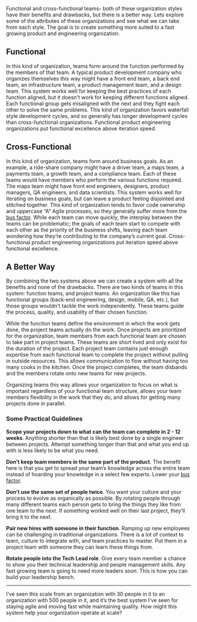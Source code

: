 Functional and cross-functional teams- both of these organization styles have their benefits and drawbacks, but there is a better way. Lets explore some of the attributes of these organizations and see what we can take from each style. The goal is to create something more suited to a fast growing product and engineering organization.

## Functional

In this kind of organization, teams form around the function performed by the members of that team. A typical product development company who organizes themselves this way might have a front end team, a back end team, an infrastructure team, a product management team, and a design team. This system works well for keeping the best practices of each function aligned, but it doesn't work for keeping different functions aligned. Each functional group gets misaligned with the next and they fight each other to solve the same problems. This kind of organization favors waterfall style development cycles, and so generally has longer development cycles than cross-functional organizations. Functional product engineering organizations put functional excellence above iteration speed.

## Cross-Functional

In this kind of organization, teams form around business goals. As an example, a ride-share company might have a driver team, a maps team, a payments team, a growth team, and a compliance team. Each of these teams would have members who perform the various functions required. The maps team might have front end engineers, designers, product managers, QA engineers, and data scientists. This system works well for iterating on business goals, but can leave a product feeling disjointed and stitched together. This kind of organization tends to favor code ownership and uppercase “A” Agile processes, so they generally suffer more from the [bus factor](https://en.wikipedia.org/wiki/Bus_factor). While each team can move quickly, the interplay between the teams can be problematic; the goals of each team start to compete with each other as the priority of the business shifts, leaving each team wondering how they’re contributing to the company’s current goal. Cross-functional product engineering organizations put iteration speed above functional excellence.

## A Better Way

By combining the two systems above we can create a system with all the benefits and none of the drawbacks. There are two kinds of teams in this system: function teams, and project teams. An organization like this has functional groups (back-end engineering, design, mobile, QA, etc.), but those groups wouldn't tackle the work independently. These teams guide the process, quality, and usability of their chosen function.

While the function teams define the environment in which the work gets done, the project teams actually do the work. Once projects are prioritized for the organization, team members from each functional team are chosen to take part in project teams. These teams are short lived and only exist for the duration of the project. Each project team contains just enough expertise from each functional team to complete the project without pulling in outside resources. This allows communication to flow without having too many cooks in the kitchen. Once the project completes, the team disbands and the members rotate onto new teams for new projects.

Organizing teams this way allows your organization to focus on what is important regardless of your functional team structure, allows your team members flexibility in the work that they do, and allows for getting many projects done in parallel.

### Some Practical Guidelines

**Scope your projects down to what can the team can complete in 2 - 12 weeks**. Anything shorter than that is likely best done by a single engineer between projects. Attempt something longer than that and what you end up with is less likely to be what you need.

**Don’t keep team members in the same part of the product**. The benefit here is that you get to spread your team’s knowledge across the entire team instead of hoarding your knowledge in a select few experts. Lower your [bus factor](https://en.wikipedia.org/wiki/Bus_factor).

**Don’t use the same set of people twice**. You want your culture and your process to evolve as organically as possible. By rotating people through many different teams each person gets to bring the things they like from one team to the next. If something worked well on their last project, they’ll bring it to the next.

**Pair new hires with someone in their function**. Ramping up new employees can be challenging in traditional organizations. There is a lot of context to learn, culture to integrate with, and team practices to master. Put them in a project team with someone they can learn these things from.

**Rotate people into the Tech Lead role**. Give every team member a chance to show you their technical leadership and people management skills. Any fast growing team is going to need more leaders soon. This is how you can build your leadership bench.

---

I’ve seen this scale from an organization with 30 people in it to an organization with 500 people in it, and it’s the best system I’ve seen for staying agile and moving fast while maintaining quality. How might this system help your organization operate at scale?
